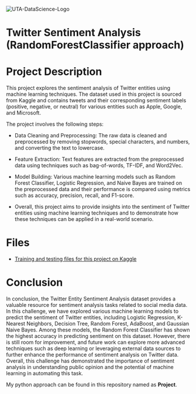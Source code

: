 

![UTA-DataScience-Logo](https://user-images.githubusercontent.com/112208238/235486243-3ec10ea4-ff8e-4fa7-aa2d-460178c7ea4c.png)


# Twitter Sentiment Analysis (**RandomForestClassifier** approach)

# Project Description

This project explores the sentiment analysis of Twitter entities using machine learning techniques. The dataset used in this project is sourced from Kaggle and contains tweets and their corresponding sentiment labels (positive, negative, or neutral) for various entities such as Apple, Google, and Microsoft.

The project involves the following steps:

- Data Cleaning and Preprocessing: The raw data is cleaned and preprocessed by removing stopwords, special characters, and numbers, and converting the text to lowercase.

- Feature Extraction: Text features are extracted from the preprocessed data using techniques such as bag-of-words, TF-IDF, and Word2Vec.

- Model Building: Various machine learning models such as Random Forest Classifier, Logistic Regression, and Naive Bayes are trained on the preprocessed data and their performance is compared using metrics such as accuracy, precision, recall, and F1-score.

- Overall, this project aims to provide insights into the sentiment of Twitter entities using machine learning techniques and to demonstrate how these techniques can be applied in a real-world scenario.

# Files

- [Training and testing files for this project on Kaggle](https://www.kaggle.com/datasets/jp797498e/twitter-entity-sentiment-analysis)

# Conclusion

In conclusion, the Twitter Entity Sentiment Analysis dataset provides a valuable resource for sentiment analysis tasks related to social media data. In this challenge, we have explored various machine learning models to predict the sentiment of Twitter entities, including Logistic Regression, K-Nearest Neighbors, Decision Tree, Random Forest, AdaBoost, and Gaussian Naive Bayes. Among these models, the Random Forest Classifier has shown the highest accuracy in predicting sentiment on this dataset. However, there is still room for improvement, and future work can explore more advanced techniques such as deep learning or leveraging external data sources to further enhance the performance of sentiment analysis on Twitter data. Overall, this challenge has demonstrated the importance of sentiment analysis in understanding public opinion and the potential of machine learning in automating this task.


My python approach can be found in this repository named as **Project**.
